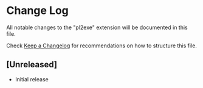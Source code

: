 # Change Log
All notable changes to the "pl2exe" extension will be documented in this file.

Check [Keep a Changelog](http://keepachangelog.com/) for recommendations on how to structure this file.

## [Unreleased]
- Initial release